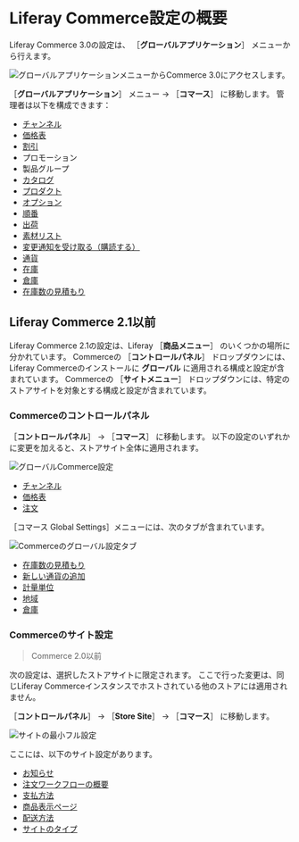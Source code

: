 # Liferay Commerce設定の概要

Liferay Commerce 3.0の設定は、 ［**グローバルアプリケーション**］ メニューから行えます。

![グローバルアプリケーションメニューからCommerce 3.0にアクセスします。](./liferay-commerce-configuration-overview/images/06.png)

［**グローバルアプリケーション**］ メニュー &rarr; ［**コマース**］ に移動します。 管理者は以下を構成できます：

* [チャンネル](./channels/managing-channels.md)
* [価格表](../pricing/creating-a-price-list.md)
* [割引](../pricing/promoting-products/introduction-to-discounts.md)
* プロモーション
* 製品グループ
* [カタログ](../product-management/catalogs/creating-a-new-catalog.md)
* [プロダクト](../product-management/creating-and-managing-products/products/products-overview.md)
* [オプション](../product-management/creating-and-managing-products/products/using-product-options.md)
* [順番](../order-management/orders/orders-menu-reference-guide.md)
* [出荷](../order-management/shipments/introduction-to-shipments.md)
* [素材リスト](../product-management/creating-and-managing-products/products/managing-boms.md)
* [変更通知を受け取る（購読する）](../order-management/subscriptions/managing-subscriptions.md)
* [通貨](./currencies/adding-a-new-currency.md)
* [在庫](../inventory-management.md)
* [倉庫](../inventory-management/warehouse-reference-guide.md)
* [在庫数の見積もり](../inventory-management/availability-estimates.md)

## Liferay Commerce 2.1以前

Liferay Commerce 2.1の設定は、Liferay ［**商品メニュー**］ のいくつかの場所に分かれています。 Commerceの ［**コントロールパネル**］ ドロップダウンには、Liferay Commerceのインストールに **グローバル** に適用される構成と設定が含まれています。 Commerceの ［**サイトメニュー**］ ドロップダウンには、特定のストアサイトを対象とする構成と設定が含まれています。

### Commerceのコントロールパネル

［**コントロールパネル**］ → ［**コマース**］ に移動します。 以下の設定のいずれかに変更を加えると、ストアサイト全体に適用されます。

![グローバルCommerce設定](./liferay-commerce-configuration-overview/images/01.png)

* [チャンネル](./channels/managing-channels.md)
* [価格表](../pricing/creating-a-price-list.md)
* [注文](../order-management/orders/orders-menu-reference-guide.md)

［コマース Global Settings］メニューには、次のタブが含まれています。

![Commerceのグローバル設定タブ](./liferay-commerce-configuration-overview/images/02.png)

* [在庫数の見積もり](../inventory-management/availability-estimates.md)
* [新しい通貨の追加](./currencies/adding-a-new-currency.md)
* [計量単位](./configuring-shipping-methods/measurement-units.md)
* [地域](./adding-regions.md)
* [倉庫](../inventory-management/warehouse-reference-guide.md)

### Commerceのサイト設定

> Commerce 2.0以前

次の設定は、選択したストアサイトに限定されます。 ここで行った変更は、同じLiferay Commerceインスタンスでホストされている他のストアには適用されません。

［**コントロールパネル**］ → ［**Store Site**］ → ［**コマース**］ に移動します。

![サイトの最小フル設定](./liferay-commerce-configuration-overview/images/03.png)

ここには、以下のサイト設定があります。

* [お知らせ](./sending-emails/using-notification-templates.md)
* [注文ワークフローの概要](../order-management/order-workflows/introduction-to-order-workflows.md)
* [支払方法](./configuring-payment-methods.md)
* [商品表示ページ](../creating-store-content/creating-product-display-pages.md)
* [配送方法](./configuring-shipping-methods/shipping-method-reference.md)
* [サイトのタイプ](../starting-a-store/sites-and-site-types.md)
